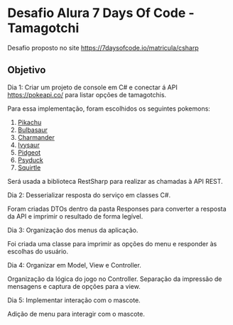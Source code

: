 # Desafio Alura 7 Days Of Code - Tamagotchi

Desafio proposto no site https://7daysofcode.io/matricula/csharp

## Objetivo

Dia 1: Criar um projeto de console em C# e conectar á API https://pokeapi.co/ para listar opções de tamagotchis.

Para essa implementação, foram escolhidos os seguintes pokemons:

1. [Pikachu](https://pokeapi.co/api/v2/pokemon/25/)
2. [Bulbasaur](https://pokeapi.co/api/v2/pokemon/1/)
3. [Charmander](https://pokeapi.co/api/v2/pokemon/4/)
4. [Ivysaur](https://pokeapi.co/api/v2/pokemon/2/)
5. [Pidgeot](https://pokeapi.co/api/v2/pokemon/18/)
6. [Psyduck](https://pokeapi.co/api/v2/pokemon/54/)
7. [Squirtle](https://pokeapi.co/api/v2/pokemon/7/)

Será usada a biblioteca RestSharp para realizar as chamadas à API REST.

Dia 2: Desserializar resposta do serviço em classes C#.

Foram criadas DTOs dentro da pasta Responses para converter a resposta da API e imprimir o resultado de forma legível.


Dia 3: Organização dos menus da aplicação.

Foi criada uma classe para imprimir as opções do menu e responder às escolhas do usuário.

Dia 4: Organizar em Model, View e Controller.

Organização da lógica do jogo no Controller. Separação da impressão de mensagens e captura de opções para a view.

Dia 5: Implementar interação com o mascote.

Adição de menu para interagir com o mascote.

